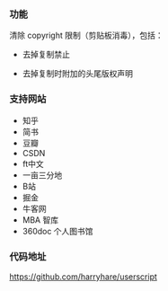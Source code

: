 ### 功能

清除 copyright 限制（剪贴板消毒），包括：

* 去掉复制禁止

* 去掉复制时附加的头尾版权声明

### 支持网站

- 知乎 
- 简书 
- 豆瓣
- CSDN
- ft中文
- 一亩三分地
- B站
- 掘金
- 牛客网
- MBA 智库
- 360doc 个人图书馆



### 代码地址

https://github.com/harryhare/userscript